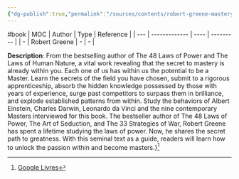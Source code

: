 ```yaml
---
{"dg-publish":true,"permalink":"/sources/contents/robert-greene-mastery/","created":"2023-02-28T10:54:08.122+01:00","updated":"2023-04-28T09:04:33.041+02:00"}
---
```


#book 
| MOC | Author        | Type | Reference |
| --- | ------------- | ---- | --------- |
| \-  | Robert Greene | \-   | \-        |

**Description**: From the bestselling author of The 48 Laws of Power and The Laws of Human Nature, a vital work revealing that the secret to mastery is already within you. Each one of us has within us the potential to be a Master. Learn the secrets of the field you have chosen, submit to a rigorous apprenticeship, absorb the hidden knowledge possessed by those with years of experience, surge past competitors to surpass them in brilliance, and explode established patterns from within. Study the behaviors of Albert Einstein, Charles Darwin, Leonardo da Vinci and the nine contemporary Masters interviewed for this book. The bestseller author of The 48 Laws of Power, The Art of Seduction, and The 33 Strategies of War, Robert Greene has spent a lifetime studying the laws of power. Now, he shares the secret path to greatness. With this seminal text as a guide, readers will learn how to unlock the passion within and become masters.}[^1]

[^1]: [Google Livres](https://books.google.fr/)